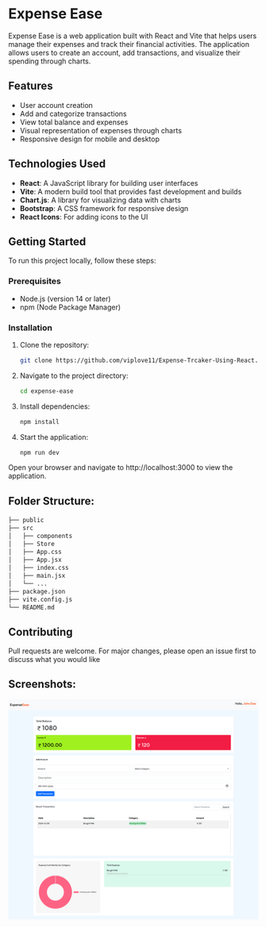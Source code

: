 # Expense Ease

Expense Ease is a web application built with React and Vite that helps users manage their expenses and track their financial activities. The application allows users to create an account, add transactions, and visualize their spending through charts.

## Features

- User account creation
- Add and categorize transactions
- View total balance and expenses
- Visual representation of expenses through charts
- Responsive design for mobile and desktop

## Technologies Used

- **React**: A JavaScript library for building user interfaces
- **Vite**: A modern build tool that provides fast development and builds
- **Chart.js**: A library for visualizing data with charts
- **Bootstrap**: A CSS framework for responsive design
- **React Icons**: For adding icons to the UI

## Getting Started

To run this project locally, follow these steps:

### Prerequisites

- Node.js (version 14 or later)
- npm (Node Package Manager)

### Installation

1. Clone the repository:
   ```bash
   git clone https://github.com/viplove11/Expense-Trcaker-Using-React.git
   ```

2. Navigate to the project directory:
    ```bash
    cd expense-ease
    ```

3. Install dependencies:
    ```bash
    npm install
    ```

4. Start the application:
    ```bash
    npm run dev
    ```

Open your browser and navigate to http://localhost:3000 to view the application.

## Folder Structure:

    ├── public
    ├── src
    │   ├── components
    │   ├── Store
    │   ├── App.css
    │   ├── App.jsx
    │   ├── index.css
    │   ├── main.jsx
    │   └── ...
    ├── package.json
    ├── vite.config.js
    └── README.md


## Contributing
Pull requests are welcome. For major changes, please open an issue first to discuss what you would like

## Screenshots:
![Expense Ease Snapshot](<Expense Ease SS.png>)